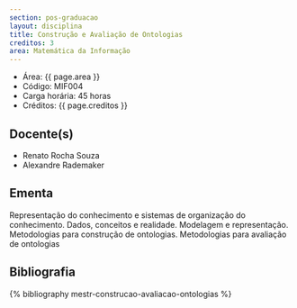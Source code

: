 ```yaml
---
section: pos-graduacao
layout: disciplina
title: Construção e Avaliação de Ontologias
creditos: 3
area: Matemática da Informação
---
```


- Área:  {{ page.area }}
- Código: MIF004
- Carga horária: 45 horas 
- Créditos:  {{ page.creditos }}

## Docente(s) 

- Renato Rocha Souza
- Alexandre Rademaker

## Ementa

Representação do conhecimento e sistemas de organização do
conhecimento. Dados, conceitos e realidade. Modelagem e representação.
Metodologias para construção de ontologias. Metodologias para
avaliação de ontologias

## Bibliografia

{% bibliography mestr-construcao-avaliacao-ontologias %}


